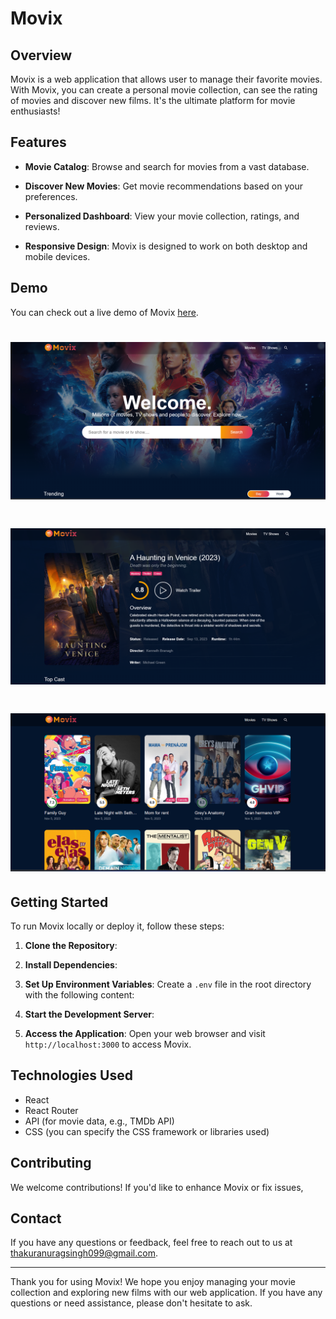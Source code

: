 # Movix 

## Overview
Movix is a web application that allows user to manage their favorite movies. With Movix, you can create a personal movie collection, can see the rating of movies and discover new films. It's the ultimate platform for movie enthusiasts!

## Features

- **Movie Catalog**: Browse and search for movies from a vast database.


- **Discover New Movies**: Get movie recommendations based on your preferences.
- **Personalized Dashboard**: View your movie collection, ratings, and reviews.
- **Responsive Design**: Movix is designed to work on both desktop and mobile devices.

## Demo
You can check out a live demo of Movix [here](https://movix-by-anurag.netlify.app/).

# ![](movix-1.png)
# ![](movix-2.png)
# ![](movix-3.png)

## Getting Started
To run Movix locally or deploy it, follow these steps:

1. **Clone the Repository**:

2. **Install Dependencies**:


3. **Set Up Environment Variables**:
Create a `.env` file in the root directory with the following content:


4. **Start the Development Server**:


5. **Access the Application**:
Open your web browser and visit `http://localhost:3000` to access Movix.

## Technologies Used
- React
- React Router
- API (for movie data, e.g., TMDb API)
- CSS (you can specify the CSS framework or libraries used)

## Contributing
We welcome contributions! If you'd like to enhance Movix or fix issues, 



## Contact
If you have any questions or feedback, feel free to reach out to us at thakuranuragsingh099@gmail.com.

---

Thank you for using Movix! We hope you enjoy managing your movie collection and exploring new films with our web application. If you have any questions or need assistance, please don't hesitate to ask.


